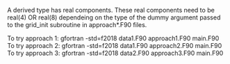 A derived type has real components. These real components need to be real(4) OR real(8) dependeing on the type of the dummy argument passed to the grid_init subroutine in approach*.F90 files.

To try approach 1: gfortran -std=f2018 data1.F90 approach1.F90 main.F90
To try approach 2: gfortran -std=f2018 data1.F90 approach2.F90 main.F90
To try approach 3: gfortran -std=f2018 data2.F90 approach3.F90 main.F90
